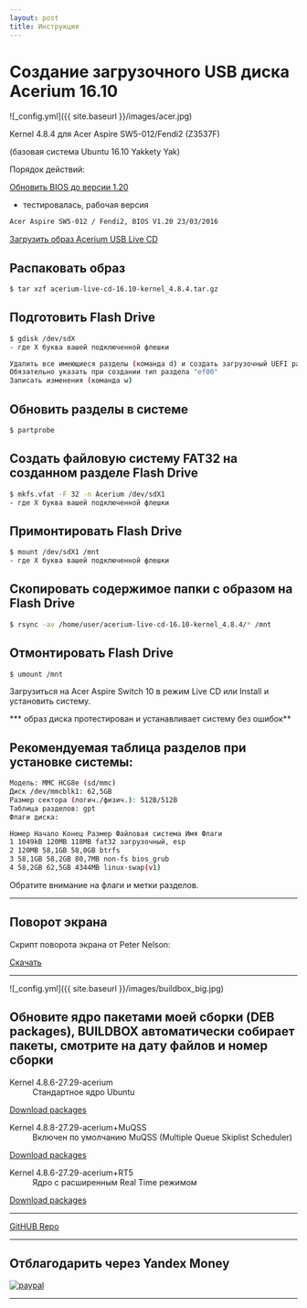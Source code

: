 ```yaml
---
layout: post
title: Инструкция
---
```


# Создание загрузочного USB диска Acerium 16.10


![_config.yml]({{ site.baseurl }}/images/acer.jpg)


 Kernel 4.8.4 для Acer Aspire SW5-012/Fendi2 (Z3537F)


(базовая система Ubuntu 16.10 Yakkety Yak)


Порядок действий:

[Обновить BIOS до версии 1.20](http://global-download.acer.com/GDFiles/BIOS/BIOS/BIOS_Acer_1.20_A_A.zip?acerid=635943075181893127&Step1=NOTEBOOK&Step2=ASPIRE%20SWITCH&Step3=SW5-012&OS=ALL&LC=ru&BC=ACER&SC=EMEA_23)
- тестировалась, рабочая версия

```bash
Acer Aspire SW5-012 / Fendi2, BIOS V1.20 23/03/2016
```


[Загрузить образ Acerium USB Live CD](https://yadi.sk/d/1QyvS_ddymFgb)


## Распаковать образ
```bash
$ tar xzf acerium-live-cd-16.10-kernel_4.8.4.tar.gz
```

## Подготовить Flash Drive
```bash
$ gdisk /dev/sdX
- где X буква вашей подключенной флешки

Удалить все имеющиеся разделы (команда d) и создать загрузочный UEFI раздел (команда n)
Обязательно указать при создании тип раздела "ef00"
Записать изменения (команда w)
```

## Обновить разделы в системе
```bash
$ partprobe
```

## Создать файловую систему FAT32 на созданном разделе Flash Drive
```bash
$ mkfs.vfat -F 32 -n Acerium /dev/sdX1
- где X буква вашей подключенной флешки
```

## Примонтировать Flash Drive
```bash
$ mount /dev/sdX1 /mnt
- где X буква вашей подключенной флешки
```

## Скопировать содержимое папки с образом на Flash Drive
```bash
$ rsync -av /home/user/acerium-live-cd-16.10-kernel_4.8.4/* /mnt
```

## Отмонтировать Flash Drive
```bash
$ umount /mnt
```

Загрузиться на Acer Aspire Switch 10 в режим Live CD или Install и установить систему.

*** образ диска протестирован и устанавливает систему без ошибок**

## Рекомендуемая таблица разделов при установке системы:
```bash
Модель: MMC HCG8e (sd/mmc)
Диск /dev/mmcblk1: 62,5GB
Размер сектора (логич./физич.): 512B/512B
Таблица разделов: gpt
Флаги диска: 

Номер Начало Конец Размер Файловая система Имя Флаги
1 1049kB 120MB 118MB fat32 загрузочный, esp
2 120MB 58,1GB 58,0GB btrfs
3 58,1GB 58,2GB 80,7MB non-fs bios_grub
4 58,2GB 62,5GB 4344MB linux-swap(v1)
```

Обратите внимание на флаги и метки разделов.

***

## Поворот экрана


Скрипт поворота экрана от Peter Nelson:

[Скачать](https://github.com/pbnelson/rotswap/)


***


![_config.yml]({{ site.baseurl }}/images/buildbox_big.jpg)


## Обновите ядро пакетами моей сборки (DEB packages), BUILDBOX автоматически собирает пакеты, смотрите на дату файлов и номер сборки


<dl>
    <dt>Kernel 4.8.6-27.29-acerium</dt>
  <dd>Стандартное ядро Ubuntu</dd>

</dl>

[Download packages](https://yadi.sk/d/YX_OhL4kxvJiK)



<dl>
    <dt>Kernel 4.8.8-27.29-acerium+MuQSS</dt>
  <dd>Включен по умолчанию MuQSS (Multiple Queue Skiplist Scheduler)</dd>

</dl>

[Download packages](https://yadi.sk/d/9UYbfOboyjZGu)



<dl>
    <dt>Kernel 4.8.6-27.29-acerium+RT5</dt>
  <dd>Ядро с расширенным Real Time режимом</dd>

</dl>

[Download packages](https://yadi.sk/d/it5Dd6RHy484q)


***


[GitHUB Repo](https://github.com/AndyLavr/Aspire-SW5-012_Kernel_4.8)


***

## Отблагодарить через Yandex Money


[![paypal](https://www.paypalobjects.com/en_US/i/btn/btn_donateCC_LG.gif)](https://money.yandex.ru/to/410013794063623)


***
